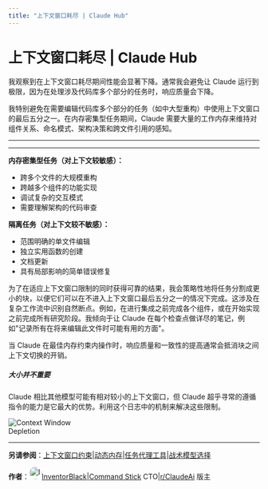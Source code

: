 ```yaml
---
title: "上下文窗口耗尽 | Claude Hub"
---
```


# 上下文窗口耗尽 | Claude Hub

我观察到在上下文窗口耗尽期间性能会显著下降。通常我会避免让 Claude 运行到极限，因为在处理涉及代码库多个部分的任务时，响应质量会下降。

我特别避免在需要编辑代码库多个部分的任务（如中大型重构）中使用上下文窗口的最后五分之一。在内存密集型任务期间，Claude 需要大量的工作内存来维持对组件关系、命名模式、架构决策和跨文件引用的感知。

* * *

* * *

**内存密集型任务（对上下文较敏感）：**

-   跨多个文件的大规模重构
-   跨越多个组件的功能实现
-   调试复杂的交互模式
-   需要理解架构的代码审查

**隔离任务（对上下文较不敏感）：**

-   范围明确的单文件编辑
-   独立实用函数的创建
-   文档更新
-   具有局部影响的简单错误修复

为了在适应上下文窗口限制的同时获得可靠的结果，我会策略性地将任务分割成更小的块，以便它们可以在不进入上下文窗口最后五分之一的情况下完成。这涉及在复杂工作流中识别自然断点。例如，在进行集成之前完成各个组件，或在开始实现之前完成所有研究阶段。我倾向于让 Claude 在每个检查点做详尽的笔记，例如"记录所有在将来编辑此文件时可能有用的方面"。

当 Claude 在最佳内存约束内操作时，响应质量和一致性的提高通常会抵消块之间上下文切换的开销。

##### 大小并不重要

Claude 相比其他模型可能有相对较小的上下文窗口，但 Claude 超乎寻常的遵循指令的能力是它最大的优势。利用这个日志中的机制来解决这些限制。

<img src="/img/discovery/011_context_window_depletion.png" alt="Context Window Depletion" style="max-width: 165px; height: auto;" />

* * *

**另请参阅**：[上下文窗口约束](/mechanics-context-inspection.html)|[动态内存](/mechanics-dynamic-memory.html)|[任务代理工具](/mechanics-agent-engineering.html)|[战术模型选择](/mechanics-tactical-model-selection.html)

**作者**：[<img src="/img/profile/InventorBlack.png" alt="InventorBlack" style="width: 25px; height: 25px; border-radius: 50%;" />InventorBlack](/InventorBlack.html)|[Command Stick](/CommandStick.html) CTO|[r/ClaudeAi](https://www.reddit.com/r/ClaudeAI/) 版主